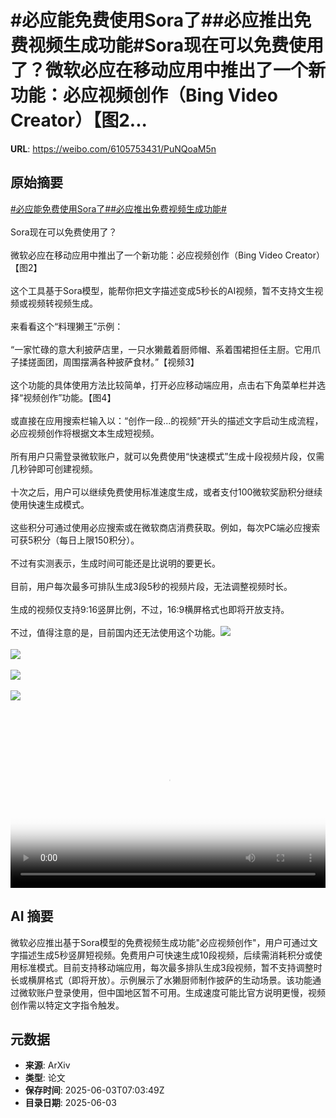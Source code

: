 # #必应能免费使用Sora了##必应推出免费视频生成功能#Sora现在可以免费使用了？微软必应在移动应用中推出了一个新功能：必应视频创作（Bing Video Creator）【图2...

**URL**: https://weibo.com/6105753431/PuNQoaM5n

## 原始摘要

<a href="https://m.weibo.cn/search?containerid=231522type%3D1%26t%3D10%26q%3D%23%E5%BF%85%E5%BA%94%E8%83%BD%E5%85%8D%E8%B4%B9%E4%BD%BF%E7%94%A8Sora%E4%BA%86%23&amp;extparam=%23%E5%BF%85%E5%BA%94%E8%83%BD%E5%85%8D%E8%B4%B9%E4%BD%BF%E7%94%A8Sora%E4%BA%86%23" data-hide=""><span class="surl-text">#必应能免费使用Sora了#</span></a><a href="https://m.weibo.cn/search?containerid=231522type%3D1%26t%3D10%26q%3D%23%E5%BF%85%E5%BA%94%E6%8E%A8%E5%87%BA%E5%85%8D%E8%B4%B9%E8%A7%86%E9%A2%91%E7%94%9F%E6%88%90%E5%8A%9F%E8%83%BD%23&amp;extparam=%23%E5%BF%85%E5%BA%94%E6%8E%A8%E5%87%BA%E5%85%8D%E8%B4%B9%E8%A7%86%E9%A2%91%E7%94%9F%E6%88%90%E5%8A%9F%E8%83%BD%23" data-hide=""><span class="surl-text">#必应推出免费视频生成功能#</span></a><br><br>Sora现在可以免费使用了？<br><br>微软必应在移动应用中推出了一个新功能：必应视频创作（Bing Video Creator）【图2】<br><br>这个工具基于Sora模型，能帮你把文字描述变成5秒长的AI视频，暂不支持文生视频或视频转视频生成。<br><br>来看看这个“料理獭王”示例：<br><br>“一家忙碌的意大利披萨店里，一只水獭戴着厨师帽、系着围裙担任主厨。它用爪子揉搓面团，周围摆满各种披萨食材。”【视频3】<br><br>这个功能的具体使用方法比较简单，打开必应移动端应用，点击右下角菜单栏并选择“视频创作”功能。【图4】<br><br>或直接在应用搜索栏输入以：“创作一段...的视频”开头的描述文字启动生成流程，必应视频创作将根据文本生成短视频。<br><br>所有用户只需登录微软账户，就可以免费使用“快速模式”生成十段视频片段，仅需几秒钟即可创建视频。<br><br>十次之后，用户可以继续免费使用标准速度生成，或者支付100微软奖励积分继续使用快速生成模式。<br><br>这些积分可通过使用必应搜索或在微软商店消费获取。例如，每次PC端必应搜索可获5积分（每日上限150积分）。<br><br>不过有实测表示，生成时间可能还是比说明的要更长。<br><br>目前，用户每次最多可排队生成3段5秒的视频片段，无法调整视频时长。<br><br>生成的视频仅支持9:16竖屏比例，不过，16:9横屏格式也即将开放支持。<br><br>不过，值得注意的是，目前国内还无法使用这个功能。<img style="" src="https://tvax3.sinaimg.cn/large/006Fd7o3ly1i21zjj8th1j30zk0k0glm.jpg" referrerpolicy="no-referrer"><br><br><img style="" src="https://tvax4.sinaimg.cn/large/006Fd7o3ly1i21zipm7dgj30no0fs472.jpg" referrerpolicy="no-referrer"><br><br><img style="" src="https://tvax3.sinaimg.cn/large/006Fd7o3ly1i21zjemqaej30dc0nqdgp.jpg" referrerpolicy="no-referrer"><br><br><img style="" src="https://tvax2.sinaimg.cn/large/006Fd7o3ly1i21ziwrdvpj30no0fsdko.jpg" referrerpolicy="no-referrer"><br><br><br clear="both"><div style="clear: both"></div><video controls="controls" poster="https://tvax3.sinaimg.cn/orj480/006Fd7o3ly1i21zjildmdj30zk0k0glm.jpg" style="width: 100%"><source src="https://f.video.weibocdn.com/o0/UPejJM2Olx08oKr3GvzO01041200efzJ0E010.mp4?label=mp4_720p&amp;template=1280x720.25.0&amp;ori=0&amp;ps=1CwnkDw1GXwCQx&amp;Expires=1748937520&amp;ssig=EeJ%2FLfio0J&amp;KID=unistore,video"><source src="https://f.video.weibocdn.com/o0/6LGpPuOelx08oKr3P6UM010412007DRx0E010.mp4?label=mp4_hd&amp;template=852x480.25.0&amp;ori=0&amp;ps=1CwnkDw1GXwCQx&amp;Expires=1748937520&amp;ssig=etaDjzfTv1&amp;KID=unistore,video"><source src="https://f.video.weibocdn.com/o0/Mlh8qa6Glx08oKr2yQ3S010412004Wnw0E010.mp4?label=mp4_ld&amp;template=640x360.25.0&amp;ori=0&amp;ps=1CwnkDw1GXwCQx&amp;Expires=1748937520&amp;ssig=Df%2B41uQYdC&amp;KID=unistore,video"><p>视频无法显示，请前往<a href="https://video.weibo.com/show?fid=1034%3A5173413925552207" target="_blank" rel="noopener noreferrer">微博视频</a>观看。</p></video>

## AI 摘要

微软必应推出基于Sora模型的免费视频生成功能"必应视频创作"，用户可通过文字描述生成5秒竖屏短视频。免费用户可快速生成10段视频，后续需消耗积分或使用标准模式。目前支持移动端应用，每次最多排队生成3段视频，暂不支持调整时长或横屏格式（即将开放）。示例展示了水獭厨师制作披萨的生动场景。该功能通过微软账户登录使用，但中国地区暂不可用。生成速度可能比官方说明更慢，视频创作需以特定文字指令触发。

## 元数据

- **来源**: ArXiv
- **类型**: 论文
- **保存时间**: 2025-06-03T07:03:49Z
- **目录日期**: 2025-06-03
